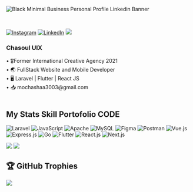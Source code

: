 ![Black Minimal Business Personal Profile Linkedin Banner](https://github.com/user-attachments/assets/e4bc50d2-2649-4961-859f-364f21ef1d2d)

<br>

[![Instagram](https://img.shields.io/badge/Instagram-%23E4405F.svg?logo=Instagram&logoColor=white)](https://instagram.com/chasoul.ux) 
[![LinkedIn](https://img.shields.io/badge/LinkedIn-%230077B5.svg?logo=linkedin&logoColor=white)](https://linkedin.com/in/chasoul)
[![](https://visitcount.itsvg.in/api?id=Chasoul-VSCode&icon=5&color=12)](https://visitcount.itsvg.in)

<h3>Chasoul UIX</h3>
<div>
• 🎖️Former International Creative Agency 2021<br>
• 🌏 FullStack Website and Mobile Developer <br>
• 🖥️ Laravel | Flutter | React JS <br>
• 📥 mochashaa3003@gmail.com <br>
</div>
<br>

<h2>My Stats Skill Portofolio CODE</h2>

![Laravel](https://img.shields.io/badge/laravel-%23FF2D20.svg?style=for-the-badge&logo=laravel&logoColor=white) 
![JavaScript](https://img.shields.io/badge/javascript-%23323330.svg?style=for-the-badge&logo=javascript&logoColor=%23F7DF1E) 
![Apache](https://img.shields.io/badge/apache-%23D42029.svg?style=for-the-badge&logo=apache&logoColor=white) 
![MySQL](https://img.shields.io/badge/mysql-4479A1.svg?style=for-the-badge&logo=mysql&logoColor=white) 
![Figma](https://img.shields.io/badge/figma-%23F24E1E.svg?style=for-the-badge&logo=figma&logoColor=white) 
![Postman](https://img.shields.io/badge/Postman-FF6C37?style=for-the-badge&logo=postman&logoColor=white)
![Vue.js](https://img.shields.io/badge/vue.js-%234FC08D.svg?style=for-the-badge&logo=vue.js&logoColor=white)
![Express.js](https://img.shields.io/badge/express.js-%23404C56.svg?style=for-the-badge&logo=express&logoColor=white)
![Go](https://img.shields.io/badge/go-%2300ADD8.svg?style=for-the-badge&logo=go&logoColor=white)
![Flutter](https://img.shields.io/badge/flutter-%2302569B.svg?style=for-the-badge&logo=flutter&logoColor=white)
![React.js](https://img.shields.io/badge/react-%2320232a.svg?style=for-the-badge&logo=react&logoColor=%2361DAFB)
![Next.js](https://img.shields.io/badge/Next.js-%23000000.svg?style=for-the-badge&logo=next.js&logoColor=white)

![](https://github-readme-streak-stats.herokuapp.com/?user=Chasoul-VSCode&theme=vision-friendly-dark&hide_border=false)
![](https://github-readme-stats.vercel.app/api/top-langs/?username=Chasoul-VSCode&theme=vision-friendly-dark&hide_border=false&include_all_commits=true&count_private=true&layout=compact)

## 🏆 GitHub Trophies

![](https://github-profile-trophy.vercel.app/?username=Chasoul-VSCode&theme=radical&no-frame=false&no-bg=true&margin-w=4)
